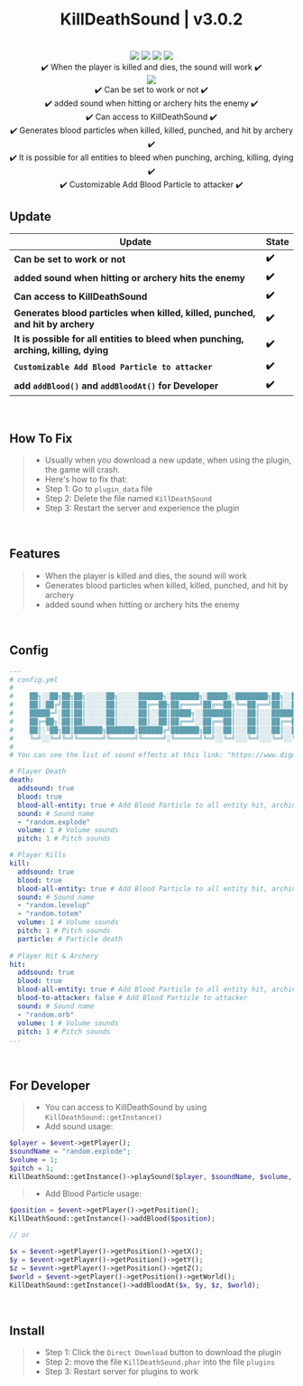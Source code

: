 <div align="center">
<h1>KillDeathSound | v3.0.2<h1>
</div>
<p align="center">
<a href="https://poggit.pmmp.io/p/KillDeathSound"><img src="https://poggit.pmmp.io/shield.state/KillDeathSound"></a>
<a href="https://poggit.pmmp.io/p/KillDeathSound"><img src="https://poggit.pmmp.io/shield.api/KillDeathSound"></a>
<a href="https://poggit.pmmp.io/p/KillDeathSound"><img src="https://poggit.pmmp.io/shield.dl.total/KillDeathSound"></a>
<a href="https://poggit.pmmp.io/p/KillDeathSound"><img src="https://poggit.pmmp.io/shield.dl/KillDeathSound"></a>
<br>
✔️ When the player is killed and dies, the sound will work ✔️
<br>
<img src="https://github.com/NoobMCBG/KillDeathSound/blob/main/icon.png"/>
<br>
✔️ Can be set to work or not ✔️
<br>
✔️ added sound when hitting or archery hits the enemy ✔️
<br>
✔️ Can access to KillDeathSound ✔️
<br>
✔️ Generates blood particles when killed, killed, punched, and hit by archery ✔️
<br>
✔️ It is possible for all entities to bleed when punching, arching, killing, dying ✔️
<br>
✔️ Customizable Add Blood Particle to attacker ✔️
</p>

## Update
| **Update** | **State**|
| --- | --- |
| **Can be set to work or not** | **✔️**|
| **added sound when hitting or archery hits the enemy** | **✔️**|
| **Can access to KillDeathSound** | **✔️**|
| **Generates blood particles when killed, killed, punched, and hit by archery** | **✔️**|
| **It is possible for all entities to bleed when punching, arching, killing, dying** | **✔️**|
| **`Customizable Add Blood Particle to attacker`** | **✔️**|
| **add `addBlood()` and `addBloodAt()` for Developer** | **✔️**|

<br>

## How To Fix
>- Usually when you download a new update, when using the plugin, the game will crash.
>- Here's how to fix that:
>- Step 1: Go to `plugin_data` file
>- Step 2: Delete the file named `KillDeathSound`
>- Step 3: Restart the server and experience the plugin

<br>

## Features
>- When the player is killed and dies, the sound will work
>- Generates blood particles when killed, killed, punched, and hit by archery
>- added sound when hitting or archery hits the enemy
  
<br>

## Config
```yaml
---
# config.yml
#    
#    ██╗░░██╗██╗██╗░░░░░██╗░░░░░██████╗░███████╗░█████╗░████████╗██╗░░██╗░██████╗░█████╗░██╗░░░██╗███╗░░██╗██████╗░
#    ██║░██╔╝██║██║░░░░░██║░░░░░██╔══██╗██╔════╝██╔══██╗╚══██╔══╝██║░░██║██╔════╝██╔══██╗██║░░░██║████╗░██║██╔══██╗
#    █████═╝░██║██║░░░░░██║░░░░░██║░░██║█████╗░░███████║░░░██║░░░███████║╚█████╗░██║░░██║██║░░░██║██╔██╗██║██║░░██║
#    ██╔═██╗░██║██║░░░░░██║░░░░░██║░░██║██╔══╝░░██╔══██║░░░██║░░░██╔══██║░╚═══██╗██║░░██║██║░░░██║██║╚████║██║░░██║
#    ██║░╚██╗██║███████╗███████╗██████╔╝███████╗██║░░██║░░░██║░░░██║░░██║██████╔╝╚█████╔╝╚██████╔╝██║░╚███║██████╔╝
#    ╚═╝░░╚═╝╚═╝╚══════╝╚══════╝╚═════╝░╚══════╝╚═╝░░╚═╝░░░╚═╝░░░╚═╝░░╚═╝╚═════╝░░╚════╝░░╚═════╝░╚═╝░░╚══╝╚═════╝░
#
# You can see the list of sound effects at this link: "https://www.digminecraft.com/lists/sound_list_pe.php"

# Player Death
death:
  addsound: true
  blood: true
  blood-all-entity: true # Add Blood Particle to all entity hit, arching
  sound: # Sound name
  - "random.explode"
  volume: 1 # Volume sounds
  pitch: 1 # Pitch sounds

# Player Kills
kill:
  addsound: true
  blood: true
  blood-all-entity: true # Add Blood Particle to all entity hit, arching
  sound: # Sound name
  - "random.levelup"
  - "random.totem"
  volume: 1 # Volume sounds
  pitch: 1 # Pitch sounds
  particle: # Particle death
  
# Player Hit & Archery
hit:
  addsound: true
  blood: true
  blood-all-entity: true # Add Blood Particle to all entity hit, arching
  blood-to-attacker: false # Add Blood Particle to attacker
  sound: # Sound name
  - "random.orb"
  volume: 1 # Volume sounds
  pitch: 1 # Pitch sounds
...
```

<br>

## For Developer
>- You can access to KillDeathSound by using ```KillDeathSound::getInstance()```
>- Add sound usage:
```php
$player = $event->getPlayer();
$soundName = "random.explode";
$volume = 1;
$pitch = 1;
KillDeathSound::getInstance()->playSound($player, $soundName, $volume, $pitch);
```

>- Add Blood Particle usage:
```php
$position = $event->getPlayer()->getPosition();
KillDeathSound::getInstance()->addBlood($position);

// or

$x = $event->getPlayer()->getPosition()->getX();
$y = $event->getPlayer()->getPosition()->getY();
$z = $event->getPlayer()->getPosition()->getZ();
$world = $event->getPlayer()->getPosition()->getWorld();
KillDeathSound::getInstance()->addBloodAt($x, $y, $z, $world);
```

<br>

## Install
>- Step 1: Click the `Direct Download` button to download the plugin
>- Step 2: move the file `KillDeathSound.phar` into the file `plugins`
>- Step 3: Restart server for plugins to work
